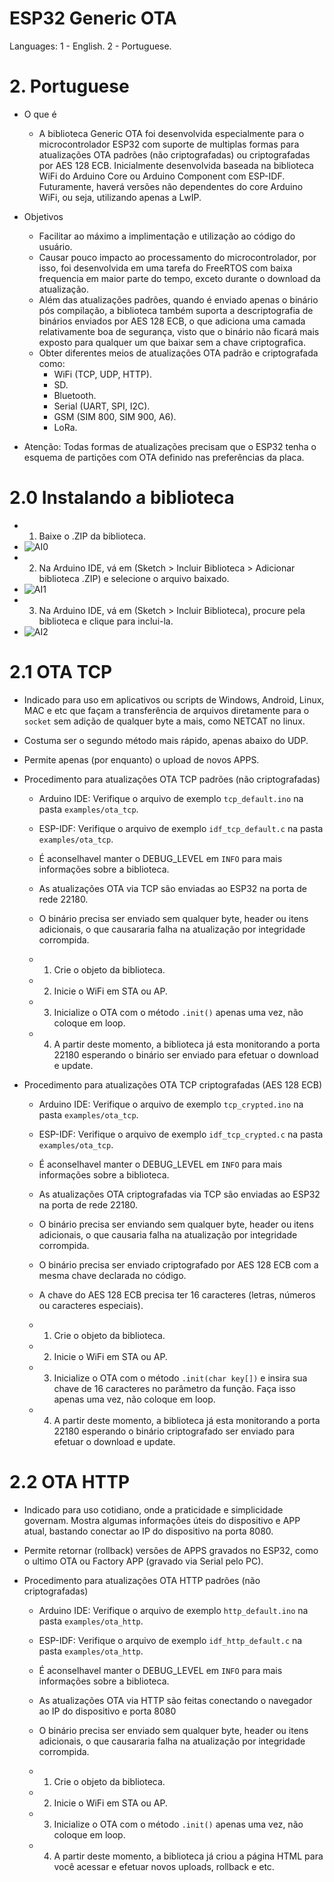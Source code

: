 # ESP32 Generic OTA
Languages:	1 - English.
			2 - Portuguese.
            


# 2. Portuguese
* O que é
	* A biblioteca Generic OTA foi desenvolvida especialmente para o microcontrolador ESP32 com suporte de multiplas formas 		para atualizações OTA padrões (não criptografadas) ou criptografadas por AES 128 ECB. Inicialmente desenvolvida baseada na biblioteca WiFi do Arduino 	Core ou Arduino Component com ESP-IDF. Futuramente, haverá versões não dependentes do core Arduino WiFi, ou seja, utilizando apenas a LwIP.

* Objetivos
	* Facilitar ao máximo a implimentação e utilização ao código do usuário.
	* Causar pouco impacto ao processamento do microcontrolador, por isso, foi desenvolvida em uma tarefa do FreeRTOS com baixa 	frequencia em maior parte do tempo, exceto durante o download da atualização.
	* Além das atualizações padrões, quando é enviado apenas o binário pós compilação, a biblioteca também suporta a descriptografia de binários enviados por AES 128 ECB, o que adiciona uma camada relativamente boa de segurança, visto que o binário não ficará mais exposto para qualquer um que baixar sem a chave criptografica.
	* Obter diferentes meios de atualizações OTA padrão e criptografada como:
		* WiFi (TCP, UDP, HTTP).
		* SD.
		* Bluetooth.
		* Serial (UART, SPI, I2C).
		* GSM (SIM 800, SIM 900, A6).
		* LoRa.
		
		
	
* Atenção: Todas formas de atualizações precisam que o ESP32 tenha o esquema de partições com OTA definido nas preferências da placa.

# 2.0 Instalando a biblioteca
* 1. Baixe o .ZIP da biblioteca.
* ![AI0](https://user-images.githubusercontent.com/29230962/56461440-8c7a3780-6389-11e9-8861-259fe28dd3dd.png)
* 2. Na Arduino IDE, vá em (Sketch > Incluir Biblioteca > Adicionar biblioteca .ZIP) e selecione o arquivo baixado.
* ![AI1](https://user-images.githubusercontent.com/29230962/56461552-49b95f00-638b-11e9-8e45-2d67130a721f.png)
* 3. Na Arduino IDE, vá em (Sketch > Incluir Biblioteca), procure pela biblioteca e clique para inclui-la.
* ![AI2](https://user-images.githubusercontent.com/29230962/56461557-605fb600-638b-11e9-87ea-fd9ac2c67297.png)



# 2.1 OTA TCP
* Indicado para uso em aplicativos ou scripts de Windows, Android, Linux, MAC e etc que façam a transferência de arquivos diretamente para o `socket` sem adição de qualquer byte a mais, como NETCAT no linux.
* Costuma ser o segundo método mais rápido, apenas abaixo do UDP.
* Permite apenas (por enquanto) o upload de novos APPS.


* Procedimento para atualizações OTA TCP padrões (não criptografadas)
	* Arduino IDE: Verifique o arquivo de exemplo `tcp_default.ino` na pasta `examples/ota_tcp`.
	* ESP-IDF: Verifique o arquivo de exemplo `idf_tcp_default.c` na pasta `examples/ota_tcp`.
	* É aconselhavel manter o DEBUG_LEVEL em `INFO` para mais informações sobre a biblioteca.
	* As atualizações OTA via TCP são enviadas ao ESP32 na porta de rede 22180.
	* O binário precisa ser enviado sem qualquer byte, header ou itens adicionais, o que causararia falha na atualização por 	integridade corrompida.
	
	* 1. Crie o objeto da biblioteca.
	* 2. Inicie o WiFi em STA ou AP.
	* 3. Inicialize o OTA com o método `.init()` apenas uma vez, não coloque em loop.
	* 4. A partir deste momento, a biblioteca já esta monitorando a porta 22180 esperando o binário ser enviado para efetuar o download e update.
	
	
* Procedimento para atualizações OTA TCP criptografadas (AES 128 ECB)
	* Arduino IDE: Verifique o arquivo de exemplo `tcp_crypted.ino` na pasta `examples/ota_tcp`.
	* ESP-IDF: Verifique o arquivo de exemplo `idf_tcp_crypted.c` na pasta `examples/ota_tcp`.
	* É aconselhavel manter o DEBUG_LEVEL em `INFO` para mais informações sobre a biblioteca.
	* As atualizações OTA criptografadas via TCP são enviadas ao ESP32 na porta de rede 22180.
	* O binário precisa ser enviando sem qualquer byte, header ou itens adicionais, o que causaria falha na atualização por integridade corrompida.
	* O binário precisa ser enviado criptografado por AES 128 ECB com a mesma chave declarada no código.
	* A chave do AES 128 ECB precisa ter 16 caracteres (letras, números ou caracteres especiais).
	
	* 1. Crie o objeto da biblioteca.
	* 2. Inicie o WiFi em STA ou AP.
	* 3. Inicialize o OTA com o método `.init(char key[])` e insira sua chave de 16 caracteres no parâmetro da função. Faça isso apenas uma vez, não coloque em loop.
	* 4. A partir deste momento, a biblioteca já esta monitorando a porta 22180 esperando o binário criptografado ser enviado para efetuar o download e update.
	
# 2.2 OTA HTTP
* Indicado para uso cotidiano, onde a praticidade e simplicidade governam. Mostra algumas informações úteis do dispositivo e APP atual, bastando conectar ao IP do dispositivo na porta 8080.
* Permite retornar (rollback) versões de APPS gravados no ESP32, como o ultimo OTA ou Factory APP (gravado via Serial pelo PC).

* Procedimento para atualizações OTA HTTP padrões (não criptografadas)
	* Arduino IDE: Verifique o arquivo de exemplo `http_default.ino` na pasta `examples/ota_http`.
	* ESP-IDF: Verifique o arquivo de exemplo `idf_http_default.c` na pasta `examples/ota_http`.
	* É aconselhavel manter o DEBUG_LEVEL em `INFO` para mais informações sobre a biblioteca.
	* As atualizações OTA via HTTP são feitas conectando o navegador ao IP do dispositivo e porta 8080
	* O binário precisa ser enviado sem qualquer byte, header ou itens adicionais, o que causararia falha na atualização por 	integridade corrompida.
	
	* 1. Crie o objeto da biblioteca.
	* 2. Inicie o WiFi em STA ou AP.
	* 3. Inicialize o OTA com o método `.init()` apenas uma vez, não coloque em loop.
	* 4. A partir deste momento, a biblioteca já criou a página HTML para você acessar e efetuar novos uploads, rollback e etc.
